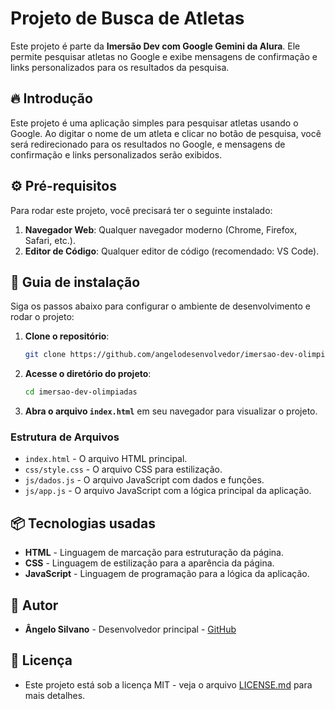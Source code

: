 # Projeto de Busca de Atletas

Este projeto é parte da **Imersão Dev com Google Gemini da Alura**. Ele permite pesquisar atletas no Google e exibe mensagens de confirmação e links personalizados para os resultados da pesquisa.

## 🔥 Introdução

Este projeto é uma aplicação simples para pesquisar atletas usando o Google. Ao digitar o nome de um atleta e clicar no botão de pesquisa, você será redirecionado para os resultados no Google, e mensagens de confirmação e links personalizados serão exibidos.

## ⚙️ Pré-requisitos

Para rodar este projeto, você precisará ter o seguinte instalado:

1. **Navegador Web**: Qualquer navegador moderno (Chrome, Firefox, Safari, etc.).
2. **Editor de Código**: Qualquer editor de código (recomendado: VS Code).

## 🔨 Guia de instalação

Siga os passos abaixo para configurar o ambiente de desenvolvimento e rodar o projeto:

1. **Clone o repositório**:
    ```bash
    git clone https://github.com/angelodesenvolvedor/imersao-dev-olimpiadas.git
    ```

2. **Acesse o diretório do projeto**:
    ```bash
    cd imersao-dev-olimpiadas
    ```

3. **Abra o arquivo `index.html`** em seu navegador para visualizar o projeto.

### Estrutura de Arquivos

- `index.html` - O arquivo HTML principal.
- `css/style.css` - O arquivo CSS para estilização.
- `js/dados.js` - O arquivo JavaScript com dados e funções.
- `js/app.js` - O arquivo JavaScript com a lógica principal da aplicação.

## 📦 Tecnologias usadas

- **HTML** - Linguagem de marcação para estruturação da página.
- **CSS** - Linguagem de estilização para a aparência da página.
- **JavaScript** - Linguagem de programação para a lógica da aplicação.

## 👷 Autor

- **Ângelo Silvano** - Desenvolvedor principal - [GitHub](https://github.com/angelodesenvolvedor)

## 📄 Licença

- Este projeto está sob a licença MIT - veja o arquivo [LICENSE.md](LICENSE.md) para mais detalhes.
